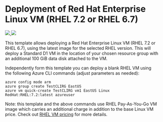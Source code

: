 # Deployment of Red Hat Enterprise Linux VM (RHEL 7.2 or RHEL 6.7)

<a href="https://raw.githubusercontent.com/Azure/azure-quickstart-templates/master/101-vm-simple-rhel/azuredeploy.json" target="_blank">
    <img src="http://azuredeploy.net/deploybutton.png"/>
</a>
<a href="https://raw.githubusercontent.com/Azure/azure-quickstart-templates/master/101-vm-simple-rhel/azuredeploy.json" target="_blank">
    <img src="http://armviz.io/visualizebutton.png"/>
</a>


This template allows deploying a Red Hat Enterprise Linux VM (RHEL 7.2 or RHEL 6.7), using the latest image for the selected RHEL version. This will deploy a Standard D1 VM in the location of your chosen resource group with an additional 100 GiB data disk attached to the VM.

Independently form this template you can deploy a blank RHEL VM using the following Azure CLI commands (adjust parameters as needed):

```
azure config mode arm
azure group create TestCLIRG EastUS
azure vm quick-create TestCLIRG vm1 EastUS Linux RedHat:RHEL:7.2:latest azureuser
```

Note: this template and the above commands use RHEL Pay-As-You-Go VM image which carries an additional charge in addition to the base Linux VM price. Check out [RHEL VM pricing](https://azure.microsoft.com/en-us/pricing/details/virtual-machines/#red-hat) for more details.  